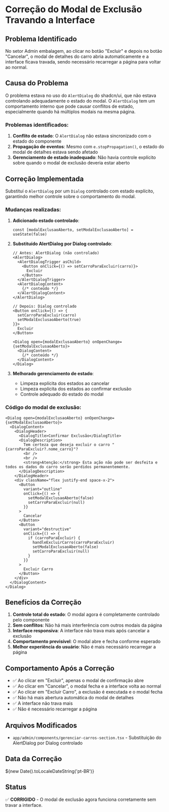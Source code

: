 # Correção do Modal de Exclusão Travando a Interface

## Problema Identificado

No setor Admin embalagem, ao clicar no botão "Excluir" e depois no botão "Cancelar", o modal de detalhes do carro abria automaticamente e a interface ficava travada, sendo necessário recarregar a página para voltar ao normal.

## Causa do Problema

O problema estava no uso do `AlertDialog` do shadcn/ui, que não estava controlando adequadamente o estado do modal. O `AlertDialog` tem um comportamento interno que pode causar conflitos de estado, especialmente quando há múltiplos modais na mesma página.

### Problemas identificados:

1. **Conflito de estado**: O `AlertDialog` não estava sincronizado com o estado do componente
2. **Propagação de eventos**: Mesmo com `e.stopPropagation()`, o estado do modal de detalhes estava sendo afetado
3. **Gerenciamento de estado inadequado**: Não havia controle explícito sobre quando o modal de exclusão deveria estar aberto

## Correção Implementada

Substituí o `AlertDialog` por um `Dialog` controlado com estado explícito, garantindo melhor controle sobre o comportamento do modal.

### Mudanças realizadas:

1. **Adicionado estado controlado**:
   ```tsx
   const [modalExclusaoAberto, setModalExclusaoAberto] = useState(false)
   ```

2. **Substituído AlertDialog por Dialog controlado**:
   ```tsx
   // Antes: AlertDialog (não controlado)
   <AlertDialog>
     <AlertDialogTrigger asChild>
       <Button onClick={() => setCarroParaExcluir(carro)}>
         Excluir
       </Button>
     </AlertDialogTrigger>
     <AlertDialogContent>
       {/* conteúdo */}
     </AlertDialogContent>
   </AlertDialog>

   // Depois: Dialog controlado
   <Button onClick={() => {
     setCarroParaExcluir(carro)
     setModalExclusaoAberto(true)
   }}>
     Excluir
   </Button>

   <Dialog open={modalExclusaoAberto} onOpenChange={setModalExclusaoAberto}>
     <DialogContent>
       {/* conteúdo */}
     </DialogContent>
   </Dialog>
   ```

3. **Melhorado gerenciamento de estado**:
   - Limpeza explícita dos estados ao cancelar
   - Limpeza explícita dos estados ao confirmar exclusão
   - Controle adequado do estado do modal

### Código do modal de exclusão:

```tsx
<Dialog open={modalExclusaoAberto} onOpenChange={setModalExclusaoAberto}>
  <DialogContent>
    <DialogHeader>
      <DialogTitle>Confirmar Exclusão</DialogTitle>
      <DialogDescription>
        Tem certeza que deseja excluir o carro "{carroParaExcluir?.nome_carro}"?
        <br />
        <br />
        <strong>Atenção:</strong> Esta ação não pode ser desfeita e todos os dados do carro serão perdidos permanentemente.
      </DialogDescription>
    </DialogHeader>
    <div className="flex justify-end space-x-2">
      <Button
        variant="outline"
        onClick={() => {
          setModalExclusaoAberto(false)
          setCarroParaExcluir(null)
        }}
      >
        Cancelar
      </Button>
      <Button
        variant="destructive"
        onClick={() => {
          if (carroParaExcluir) {
            handleExcluirCarro(carroParaExcluir)
            setModalExclusaoAberto(false)
            setCarroParaExcluir(null)
          }
        }}
      >
        Excluir Carro
      </Button>
    </div>
  </DialogContent>
</Dialog>
```

## Benefícios da Correção

1. **Controle total do estado**: O modal agora é completamente controlado pelo componente
2. **Sem conflitos**: Não há mais interferência com outros modais da página
3. **Interface responsiva**: A interface não trava mais após cancelar a exclusão
4. **Comportamento previsível**: O modal abre e fecha conforme esperado
5. **Melhor experiência do usuário**: Não é mais necessário recarregar a página

## Comportamento Após a Correção

- ✅ Ao clicar em "Excluir", apenas o modal de confirmação abre
- ✅ Ao clicar em "Cancelar", o modal fecha e a interface volta ao normal
- ✅ Ao clicar em "Excluir Carro", a exclusão é executada e o modal fecha
- ✅ Não há mais abertura automática do modal de detalhes
- ✅ A interface não trava mais
- ✅ Não é necessário recarregar a página

## Arquivos Modificados

- `app/admin/components/gerenciar-carros-section.tsx` - Substituição do AlertDialog por Dialog controlado

## Data da Correção

${new Date().toLocaleDateString('pt-BR')}

## Status

✅ **CORRIGIDO** - O modal de exclusão agora funciona corretamente sem travar a interface.
